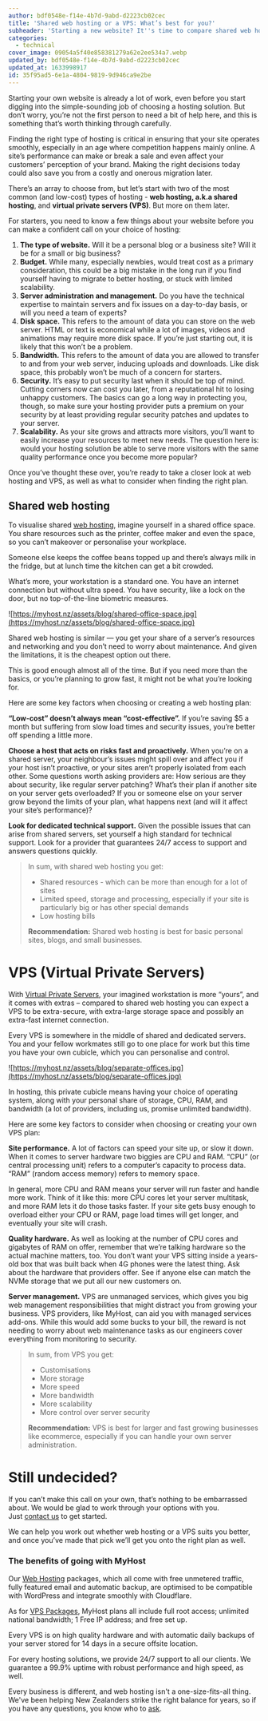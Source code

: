 ```yaml
---
author: bdf0548e-f14e-4b7d-9abd-d2223cb02cec
title: 'Shared web hosting or a VPS: What’s best for you?'
subheader: 'Starting a new website? It''s time to compare shared web hosting to a VPS and work out which option is best.'
categories:
  - technical
cover_image: 09054a5f40e858381279a62e2ee534a7.webp
updated_by: bdf0548e-f14e-4b7d-9abd-d2223cb02cec
updated_at: 1633998917
id: 35f95ad5-6e1a-4804-9819-9d946ca9e2be
---
```

Starting your own website is already a lot of work, even before you start digging into the simple-sounding job of choosing a hosting solution. But don’t worry, you’re not the first person to need a bit of help here, and this is something that’s worth thinking through carefully.

Finding the right type of hosting is critical in ensuring that your site operates smoothly, especially in an age where competition happens mainly online. A site’s performance can make or break a sale and even affect your customers’ perception of your brand. Making the right decisions today could also save you from a costly and onerous migration later.

There’s an array to choose from, but let’s start with two of the most common (and low-cost) types of hosting - **web hosting, a.k.a shared hosting**, and **virtual private servers (VPS)**. But more on them later.

For starters, you need to know a few things about your website before you can make a confident call on your choice of hosting:

1. **The type of website.** Will it be a personal blog or a business site? Will it be for a small or big business?
2. **Budget.** While many, especially newbies, would treat cost as a primary consideration, this could be a big mistake in the long run if you find yourself having to migrate to better hosting, or stuck with limited scalability.
3. **Server administration and management.** Do you have the technical expertise to maintain servers and fix issues on a day-to-day basis, or will you need a team of experts?
4. **Disk space.** This refers to the amount of data you can store on the web server. HTML or text is economical while a lot of images, videos and animations may require more disk space. If you’re just starting out, it is likely that this won’t be a problem.
5. **Bandwidth.** This refers to the amount of data you are allowed to transfer to and from your web server, inducing uploads and downloads. Like disk space, this probably won’t be much of a concern for starters.
6. **Security.** It’s easy to put security last when it should be top of mind. Cutting corners now can cost you later, from a reputational hit to losing unhappy customers. The basics can go a long way in protecting you, though, so make sure your hosting provider puts a premium on your security by at least providing regular security patches and updates to your server.
7. **Scalability.** As your site grows and attracts more visitors, you’ll want to easily increase your resources to meet new needs. The question here is: would your hosting solution be able to serve more visitors with the same quality performance once you become more popular?

Once you’ve thought these over, you’re ready to take a closer look at web hosting and VPS, as well as what to consider when finding the right plan.

## Shared web hosting

To visualise shared [web hosting](https://myhost.nz/hosting/web-hosting), imagine yourself in a shared office space. You share resources such as the printer, coffee maker and even the space, so you can’t makeover or personalise your workplace.

Someone else keeps the coffee beans topped up and there’s always milk in the fridge, but at lunch time the kitchen can get a bit crowded.

What’s more, your workstation is a standard one. You have an internet connection but without ultra speed. You have security, like a lock on the door, but no top-of-the-line biometric measures.

![https://myhost.nz/assets/blog/shared-office-space.jpg](https://myhost.nz/assets/blog/shared-office-space.jpg)

Shared web hosting is similar — you get your share of a server’s resources and networking and you don’t need to worry about maintenance. And given the limitations, it is the cheapest option out there.

This is good enough almost all of the time. But if you need more than the basics, or you’re planning to grow fast, it might not be what you’re looking for.

Here are some key factors when choosing or creating a web hosting plan:

**“Low-cost” doesn’t always mean “cost-effective”.** If you’re saving $5 a month but suffering from slow load times and security issues, you’re better off spending a little more.

**Choose a host that acts on risks fast and proactively.** When you’re on a shared server, your neighbour’s issues might spill over and affect you if your host isn’t proactive, or your sites aren’t properly isolated from each other. Some questions worth asking providers are: How serious are they about security, like regular server patching? What’s their plan if another site on your server gets overloaded? If you or someone else on your server grow beyond the limits of your plan, what happens next (and will it affect your site’s performance)?

**Look for dedicated technical support.** Given the possible issues that can arise from shared servers, set yourself a high standard for technical support. Look for a provider that guarantees 24/7 access to support and answers questions quickly.

> In sum, with shared web hosting you get:
> 
> - Shared resources - which can be more than enough for a lot of sites
> - Limited speed, storage and processing, especially if your site is particularly big or has other special demands
> - Low hosting bills
> 
> **Recommendation:** Shared web hosting is best for basic personal sites, blogs, and small businesses.
> 

# **VPS (Virtual Private Servers)**

With [Virtual Private Servers](https://myhost.nz/servers/virtual-private-servers), your imagined workstation is more “yours”, and it comes with extras – compared to shared web hosting you can expect a VPS to be extra-secure, with extra-large storage space and possibly an extra-fast internet connection.

Every VPS is somewhere in the middle of shared and dedicated servers. You and your fellow workmates still go to one place for work but this time you have your own cubicle, which you can personalise and control.

![https://myhost.nz/assets/blog/separate-offices.jpg](https://myhost.nz/assets/blog/separate-offices.jpg)

In hosting, this private cubicle means having your choice of operating system, along with your personal share of storage, CPU, RAM, and bandwidth (a lot of providers, including us, promise unlimited bandwidth).

Here are some key factors to consider when choosing or creating your own VPS plan:

**Site performance.** A lot of factors can speed your site up, or slow it down. When it comes to server hardware two biggies are CPU and RAM. “CPU” (or central processing unit) refers to a computer’s capacity to process data. “RAM” (random access memory) refers to memory space.

In general, more CPU and RAM means your server will run faster and handle more work. Think of it like this: more CPU cores let your server multitask, and more RAM lets it do those tasks faster. If your site gets busy enough to overload either your CPU or RAM, page load times will get longer, and eventually your site will crash.

**Quality hardware.** As well as looking at the number of CPU cores and gigabytes of RAM on offer, remember that we’re talking hardware so the actual machine matters, too. You don’t want your VPS sitting inside a years-old box that was built back when 4G phones were the latest thing. Ask about the hardware that providers offer. See if anyone else can match the NVMe storage that we put all our new customers on.

**Server management.** VPS are unmanaged services, which gives you big web management responsibilities that might distract you from growing your business. VPS providers, like MyHost, can aid you with managed services add-ons. While this would add some bucks to your bill, the reward is not needing to worry about web maintenance tasks as our engineers cover everything from monitoring to security.

> In sum, from VPS you get:
> 
> - Customisations
> - More storage
> - More speed
> - More bandwidth
> - More scalability
> - More control over server security
> 
> **Recommendation:** VPS is best for larger and fast growing businesses like ecommerce, especially if you can handle your own server administration.
> 

# **Still undecided?**

If you can’t make this call on your own, that’s nothing to be embarrassed about. We would be glad to work through your options with you. Just [contact us](https://myhost.nz/contact-us) to get started.

We can help you work out whether web hosting or a VPS suits you better, and once you’ve made that pick we’ll get you onto the right plan as well.

### **The benefits of going with MyHost**

Our [Web Hosting](https://myhost.nz/hosting/web-hosting) packages, which all come with free unmetered traffic, fully featured email and automatic backup, are optimised to be compatible with WordPress and integrate smoothly with Cloudflare.

As for [VPS Packages](https://myhost.nz/servers/virtual-private-servers), MyHost plans all include full root access; unlimited national bandwidth; 1 Free IP address; and free set up.

Every VPS is on high quality hardware and with automatic daily backups of your server stored for 14 days in a secure offsite location.

For every hosting solutions, we provide 24/7 support to all our clients. We guarantee a 99.9% uptime with robust performance and high speed, as well.

Every business is different, and web hosting isn't a one-size-fits-all thing. We've been helping New Zealanders strike the right balance for years, so if you have any questions, you know who to [ask](https://myhost.nz/contact-us).
